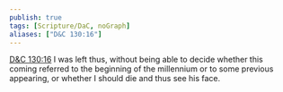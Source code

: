 ```yaml
---
publish: true
tags: [Scripture/DaC, noGraph]
aliases: ["D&C 130:16"]
---
```

[D&C 130:16](https://churchofjesuschrist.org/study/scriptures/dc-testament/dc/130?lang=eng&id=p16#p16) I was left thus, without being able to decide whether this coming referred to the beginning of the millennium or to some previous appearing, or whether I should die and thus see his face.
